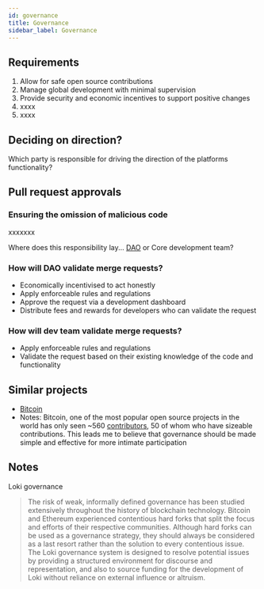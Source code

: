 ```yaml
---
id: governance
title: Governance
sidebar_label: Governance
---
```



## Requirements
1. Allow for safe open source contributions
1. Manage global development with minimal supervision
1. Provide security and economic incentives to support positive changes
1. xxxx
1. xxxx

## Deciding on direction?

Which party is responsible for driving the direction of the platforms functionality? 


## Pull request approvals

### Ensuring the omission of malicious code
xxxxxxx

Where does this responsibility lay... [DAO](dao.md) or Core development team?

### How will DAO validate merge requests?
- Economically incentivised to act honestly
- Apply enforceable rules and regulations
- Approve the request via a development dashboard
- Distribute fees and rewards for developers who can validate the request

### How will dev team validate merge requests?
- Apply enforceable rules and regulations
- Validate the request based on their existing knowledge of the code and functionality







## Similar projects
- [Bitcoin](https://bitcoincore.org/en/faq/contributing-code/)
- Notes: Bitcoin, one of the most popular open source projects in the world has only seen ~560 [contributors](https://github.com/bitcoin/bitcoin/graphs/contributors), 50 of whom who have sizeable contributions. This leads me to believe that governance should be made simple and effective for more intimate participation



## Notes
Loki governance
> The risk of weak, informally defined governance has been studied extensively throughout the history of blockchain technology. Bitcoin and Ethereum experienced contentious hard forks that split the focus and efforts of their respective communities. Although hard forks can be used as a governance strategy, they should always be considered as a last resort rather than the solution to every contentious issue. The Loki governance system is designed to resolve potential issues by providing a structured environment for discourse and representation, and also to source funding for the development of Loki without reliance on external influence or altruism.



